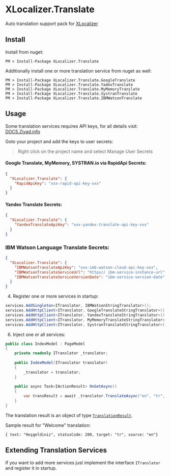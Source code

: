 # XLocalizer.Translate
Auto translation support pack for [XLocalizer](https://github.com/LazZiya/XLocalizer)

## Install
Install from nuget:
````
PM > Install-Package XLocalizer.Translate
````

Additionally install one or more translation service from nuget as well:
````
PM > Install-Package XLocalizer.Translate.GoogleTranslate
PM > Install-Package XLocalizer.Translate.YadexTranslate
PM > Install-Package XLocalizer.Translate.MyMemoryTranslate
PM > Install-Package XLocalizer.Translate.SystranTranslate
PM > Install-Package XLocalizer.Translate.IBMWatsonTranslate
````

## Usage
Some translation services requires API keys, for all details visit: [DOCS.Ziyad.info](http://docs.ziyad.info)

Goto your project and add the keys to user secrets:
> Right click on the project name and select Manage User Secrets
#### Google Translate, MyMemory, SYSTRAN.io via RapidApi Secrets:
````json
{
  "XLocalizer.Translate": {
    "RapidApiKey": "xxx-rapid-api-key-xxx"
  }
}
````
#### Yandex Translate Secrets:
````json
{
  "XLocalizer.Translate": {
    "YandexTranslateApiKey": "xxx-yandex-translate-api-key-xxx"
  }
}
````

### IBM Watson Language Translate Secrets:
````json
{
  "XLocalizer.Translate": {
    "IBMWatsonTranslateApiKey": "xxx-imb-watson-cloud-api-key-xxx",
    "IBMWatsonTranslateServiceUrl": "https// ibm-service-instance-url",
    "IBMWatsonTranslateServiceVersionDate": "ibm-service-version-date"
  }
}
````

4. Register one or more services in startup:
````cs
services.AddSingleton<ITranslator, IBMWatsonStringTranslator>();
services.AddHttpClient<ITranslator, GoogleTranslateStringTranslator>();
services.AddHttpClient<ITranslator, YandexTranslateStringTranslator>();
services.AddHttpClient<ITranslator, MyMemoryTranslateStringTranslator>();
services.AddHttpClient<ITranslator, SystranTranslateStringTranslator>();
````

6. Inject one or all services:
````cs
public class IndexModel : PageModel
{
    private readonly ITranslator _translator;
    
    public IndexModel(ITranslator translator)
    {
        _translator = translator;
    }
    
    public async Task<IActionResult> OnGetAsync()
    {
        var transResult = await _translator.TranslateAsync("en", "tr", "Hello world!", text);
    }
}
````

The translation result is an object of type [`TranslationResult`](https://github.com/LazZiya/XLocalizer.Translate/blob/master/XLocalizer.Translate/TranslationResult.cs).

Sample result for "Welcome" translation:
````
{ text: "Hoşgeldiniz", statusCode: 200, target: "tr", source: "en"}
````

## Extending Translation Services
If you want to add more services just implement the interface `ITranslator` and register it in startup.
